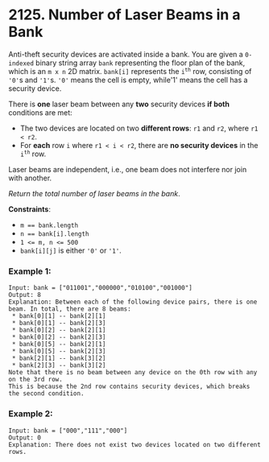 # 2125. Number of Laser Beams in a Bank

Anti-theft security devices are activated inside a bank. You are given a `0-indexed` binary string array `bank` representing the floor plan of the bank, which is an `m x n` 2D matrix. `bank[i]` represents the <code>i<sup>th</sup></code> row, consisting of `'0'`s and `'1'`s. `'0'` means the cell is empty, while'1' means the cell has a security device.

There is **one** laser beam between any **two** security devices **if both** conditions are met:

- The two devices are located on two **different rows**: `r1` and `r2`, where `r1 < r2`.
- For **each** row `i` where `r1 < i < r2`, there are **no security devices** in the <code>i<sup>th</sup></code> row.

Laser beams are independent, i.e., one beam does not interfere nor join with another.

*Return the total number of laser beams in the bank*.

**Constraints**:
- `m == bank.length`
- `n == bank[i].length`
- `1 <= m, n <= 500`
- `bank[i][j]` is either `'0'` or `'1'`.

### Example 1:
```
Input: bank = ["011001","000000","010100","001000"]
Output: 8
Explanation: Between each of the following device pairs, there is one beam. In total, there are 8 beams:
 * bank[0][1] -- bank[2][1]
 * bank[0][1] -- bank[2][3]
 * bank[0][2] -- bank[2][1]
 * bank[0][2] -- bank[2][3]
 * bank[0][5] -- bank[2][1]
 * bank[0][5] -- bank[2][3]
 * bank[2][1] -- bank[3][2]
 * bank[2][3] -- bank[3][2]
Note that there is no beam between any device on the 0th row with any on the 3rd row.
This is because the 2nd row contains security devices, which breaks the second condition.
```

### Example 2:
```
Input: bank = ["000","111","000"]
Output: 0
Explanation: There does not exist two devices located on two different rows.
```
